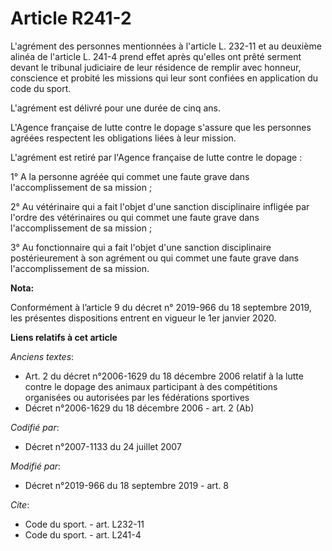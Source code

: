 # Article R241-2

L'agrément des personnes mentionnées à l'article L. 232-11 et au deuxième alinéa de l'article L. 241-4 prend effet après
qu'elles ont prêté serment devant le   tribunal judiciaire de leur résidence de remplir avec honneur, conscience et probité
les missions qui leur sont confiées en application du code du sport. 

L'agrément est délivré pour une durée de cinq ans. 

L'Agence française de lutte contre le dopage s'assure que les personnes agréées respectent les obligations liées à leur
mission. 

L'agrément est retiré par l'Agence française de lutte contre le dopage : 

1° A la personne agréée qui commet une faute grave dans l'accomplissement de sa mission ; 

2° Au vétérinaire qui a fait l'objet d'une sanction disciplinaire infligée par l'ordre des vétérinaires ou qui commet une
faute grave dans l'accomplissement de sa mission ; 

3° Au fonctionnaire qui a fait l'objet d'une sanction disciplinaire postérieurement à son agrément ou qui commet une faute
grave dans l'accomplissement de sa mission.

**Nota:**

Conformément à l’article 9 du décret n° 2019-966 du 18 septembre 2019, les présentes dispositions entrent en vigueur le 1er
janvier 2020.

**Liens relatifs à cet article**

_Anciens textes_:

  - Art. 2 du décret n°2006-1629 du 18 décembre 2006 relatif à la lutte contre le dopage des animaux participant à des compétitions organisées ou autorisées par les fédérations sportives
  - Décret n°2006-1629 du 18 décembre 2006 - art. 2 (Ab)

_Codifié par_:

  - Décret n°2007-1133 du 24 juillet 2007

_Modifié par_:

  - Décret n°2019-966 du 18 septembre 2019 - art. 8

_Cite_:

  - Code du sport. - art. L232-11
  - Code du sport. - art. L241-4
